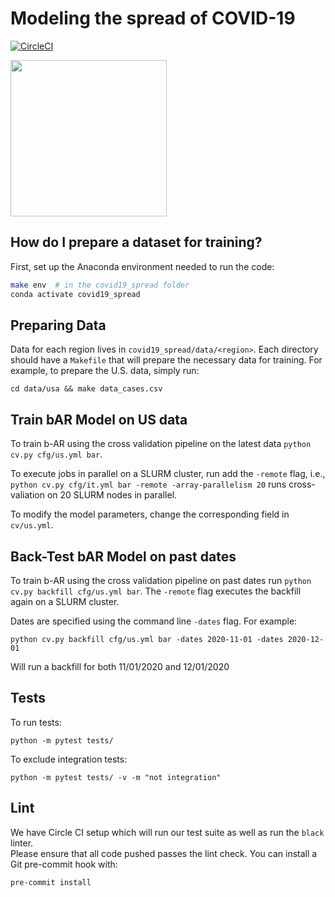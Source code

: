 # Modeling the spread of COVID-19

[![CircleCI](https://circleci.com/gh/fairinternal/covid19_spread.svg?style=shield&circle-token=c8ca107a5135df4d7544141d105031dec491d83e)](https://circleci.com/gh/fairinternal/covid19_spread)

<img src="https://github.com/fairinternal/covid19_spread/raw/master/img/spread.jpg" width=250 />

## How do I prepare a dataset for training?

First, set up the Anaconda environment needed to run the code:

``` sh
make env  # in the covid19_spread folder
conda activate covid19_spread
```

## Preparing Data

Data for each region lives in `covid19_spread/data/<region>`.  Each 
directory should have a `Makefile` that will prepare the necessary
data for training.  For example, to prepare the U.S. data, simply run:

```
cd data/usa && make data_cases.csv
```

## Train bAR Model on US data
To train b-AR using the cross validation pipeline on the latest data
`python cv.py cfg/us.yml bar`.

To execute jobs in parallel on a SLURM cluster, run add the `-remote` flag,
i.e., `python cv.py cfg/it.yml bar -remote -array-parallelism 20` runs
cross-valiation on 20 SLURM nodes in parallel.

To modify the model parameters, change the corresponding field in `cv/us.yml`.

## Back-Test bAR Model on past dates
To train b-AR using the cross validation pipeline on past dates run `python
cv.py backfill cfg/us.yml bar`. The `-remote` flag executes the backfill again on
a SLURM cluster.

Dates are specified using the command line `-dates` flag.  For example:

```
python cv.py backfill cfg/us.yml bar -dates 2020-11-01 -dates 2020-12-01
```

Will run a backfill for both 11/01/2020 and 12/01/2020

## Tests

To run tests:

```
python -m pytest tests/
```

To exclude integration tests:
```
python -m pytest tests/ -v -m "not integration" 
```

## Lint

We have Circle CI setup which will run our test suite as well as run the `black` linter.  
Please ensure that all code pushed passes the lint check.  You can install a Git pre-commit hook with:

```
pre-commit install
```